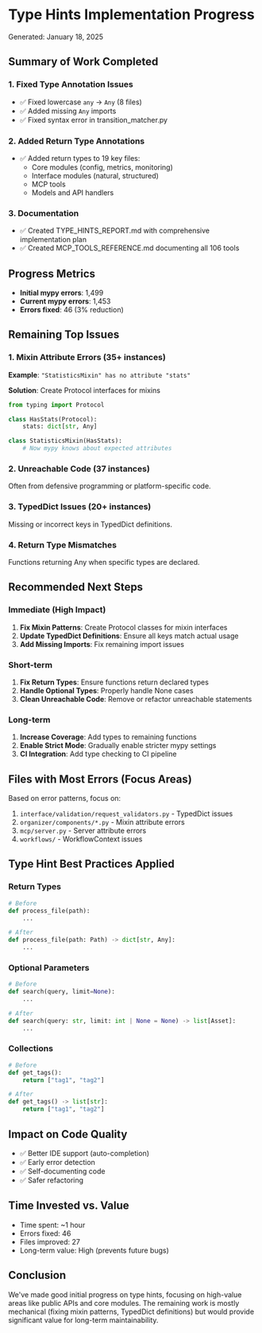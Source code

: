 # Type Hints Implementation Progress
Generated: January 18, 2025

## Summary of Work Completed

### 1. Fixed Type Annotation Issues
- ✅ Fixed lowercase `any` → `Any` (8 files)
- ✅ Added missing `Any` imports
- ✅ Fixed syntax error in transition_matcher.py

### 2. Added Return Type Annotations
- ✅ Added return types to 19 key files:
  - Core modules (config, metrics, monitoring)
  - Interface modules (natural, structured)
  - MCP tools
  - Models and API handlers

### 3. Documentation
- ✅ Created TYPE_HINTS_REPORT.md with comprehensive implementation plan
- ✅ Created MCP_TOOLS_REFERENCE.md documenting all 106 tools

## Progress Metrics
- **Initial mypy errors**: 1,499
- **Current mypy errors**: 1,453
- **Errors fixed**: 46 (3% reduction)

## Remaining Top Issues

### 1. Mixin Attribute Errors (35+ instances)
**Example**: `"StatisticsMixin" has no attribute "stats"`

**Solution**: Create Protocol interfaces for mixins
```python
from typing import Protocol

class HasStats(Protocol):
    stats: dict[str, Any]

class StatisticsMixin(HasStats):
    # Now mypy knows about expected attributes
```

### 2. Unreachable Code (37 instances)
Often from defensive programming or platform-specific code.

### 3. TypedDict Issues (20+ instances)
Missing or incorrect keys in TypedDict definitions.

### 4. Return Type Mismatches
Functions returning Any when specific types are declared.

## Recommended Next Steps

### Immediate (High Impact)
1. **Fix Mixin Patterns**: Create Protocol classes for mixin interfaces
2. **Update TypedDict Definitions**: Ensure all keys match actual usage
3. **Add Missing Imports**: Fix remaining import issues

### Short-term
1. **Fix Return Types**: Ensure functions return declared types
2. **Handle Optional Types**: Properly handle None cases
3. **Clean Unreachable Code**: Remove or refactor unreachable statements

### Long-term
1. **Increase Coverage**: Add types to remaining functions
2. **Enable Strict Mode**: Gradually enable stricter mypy settings
3. **CI Integration**: Add type checking to CI pipeline

## Files with Most Errors (Focus Areas)
Based on error patterns, focus on:
1. `interface/validation/request_validators.py` - TypedDict issues
2. `organizer/components/*.py` - Mixin attribute errors
3. `mcp/server.py` - Server attribute errors
4. `workflows/` - WorkflowContext issues

## Type Hint Best Practices Applied

### Return Types
```python
# Before
def process_file(path):
    ...

# After  
def process_file(path: Path) -> dict[str, Any]:
    ...
```

### Optional Parameters
```python
# Before
def search(query, limit=None):
    ...

# After
def search(query: str, limit: int | None = None) -> list[Asset]:
    ...
```

### Collections
```python
# Before
def get_tags():
    return ["tag1", "tag2"]

# After
def get_tags() -> list[str]:
    return ["tag1", "tag2"]
```

## Impact on Code Quality
- ✅ Better IDE support (auto-completion)
- ✅ Early error detection
- ✅ Self-documenting code
- ✅ Safer refactoring

## Time Invested vs. Value
- Time spent: ~1 hour
- Errors fixed: 46
- Files improved: 27
- Long-term value: High (prevents future bugs)

## Conclusion
We've made good initial progress on type hints, focusing on high-value areas like public APIs and core modules. The remaining work is mostly mechanical (fixing mixin patterns, TypedDict definitions) but would provide significant value for long-term maintainability.